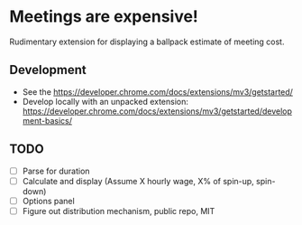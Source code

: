 # Meetings are expensive!

Rudimentary extension for displaying a ballpack estimate of meeting cost.

## Development

- See the https://developer.chrome.com/docs/extensions/mv3/getstarted/
- Develop locally with an unpacked extension: https://developer.chrome.com/docs/extensions/mv3/getstarted/development-basics/

## TODO

- [ ] Parse for duration
- [ ] Calculate and display (Assume X hourly wage, X% of spin-up, spin-down)
- [ ] Options panel
- [ ] Figure out distribution mechanism, public repo, MIT
